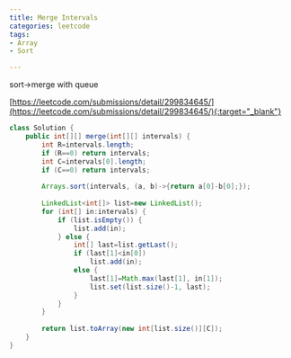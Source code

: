 ```yaml
---
title: Merge Intervals
categories: leetcode
tags:
- Array
- Sort

---
```


sort->merge with queue

[https://leetcode.com/submissions/detail/299834645/](https://leetcode.com/submissions/detail/299834645/){:target="_blank"}

```java
class Solution {
    public int[][] merge(int[][] intervals) {
        int R=intervals.length;
        if (R==0) return intervals;
        int C=intervals[0].length;
        if (C==0) return intervals;
        
        Arrays.sort(intervals, (a, b)->{return a[0]-b[0];});
        
        LinkedList<int[]> list=new LinkedList();
        for (int[] in:intervals) {
            if (list.isEmpty()) {
                list.add(in);
            } else {
                int[] last=list.getLast();
                if (last[1]<in[0])
                    list.add(in);
                else {
                    last[1]=Math.max(last[1], in[1]);
                    list.set(list.size()-1, last);
                }
            }
        }
        
        return list.toArray(new int[list.size()][C]);
    }
}
```
